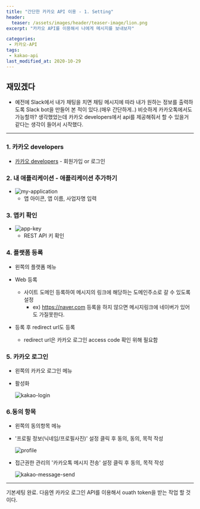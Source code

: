 ```yaml
---
title: "간단한 카카오 API 이용 - 1. Setting"
header:
  teaser: /assets/images/header/teaser-image/lion.png
excerpt: "카카오 API를 이용해서 나에게 메시지를 보내보자"

categories:
 - 카카오-API
tags:
 - kakao-api
last_modified_at: 2020-10-29
---
```



## 재밌겠다

* 예전에 Slack에서 내가 채팅을 치면 채팅 메시지에 따라 내가 원하는 정보를 출력하도록 Slack bot을 만들어 본 적이 있다.(매우 간단하게..) 비슷하게 카카오톡에서도 가능할까? 생각했었는데 카카오 developers에서 api를 제공해줘서 할 수 있을거 같다는 생각이 들어서 시작했다.

------

### 1. 카카오 developers

* [카카오 developers](https://developers.kakao.com) - 회원가입 or 로그인

### 2. 내 애플리케이션 - 애플리케이션 추가하기

* ![my-application]({{site.url}}/assets/images/Kakao-Message-API/my-application.png)
  * 앱 아이콘, 앱 이름, 사업자명 입력

### 3. 앱키 확인

* ![app-key]({{site.url}}/assets/images/Kakao-Message-API/app-key.png)
  * REST API 키 확인

### 4. 플랫폼 등록

* 왼쪽의 플랫폼 메뉴

* Web 등록
  * 사이트 도메인 등록하여 메시지의 링크에 해당하는 도메인주소로 갈 수 있도록 설정
    * ex) https://naver.com 등록을 하지 않으면 메시지링크에 네이버가 있어도 가질못한다.
* 등록 후 redirect url도 등록
  * redirect url은 카카오 로그인 access code 확인 위해 필요함

### 5. 카카오 로그인

* 왼쪽의 카카오 로그인 메뉴

* 활성화

  ![kakao-login]({{site.url}}/assets/images/Kakao-Message-API/kakao-login.png)

### 6.동의 항목

* 왼쪽의 동의항목 메뉴

* '프로필 정보(닉네임/프로필사진)' 설정 클릭 후 동의, 동의, 목적 작성

  ![profile]({{site.url}}/assets/images/Kakao-Message-API/profile.png)

* 접근권한 관리의 '카카오톡 메시지 전송' 설정 클릭 후 동의, 목적 작성

  ![kakao-message-send]({{site.url}}/assets/images/Kakao-Message-API/kakao-message-send.png)



---



기본세팅 완료. 다음엔 카카오 로그인 API를 이용해서 ouath token을 받는 작업 할 것이다.



